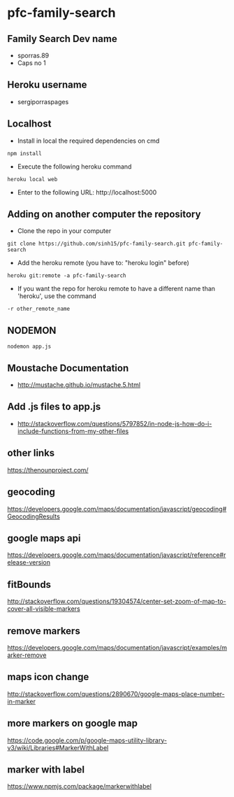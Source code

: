 # pfc-family-search
## Family Search Dev name
- sporras.89
- Caps no 1

## Heroku username
- sergiporraspages

## Localhost
- Install in local the required dependencies on cmd
```
npm install
```
- Execute the following heroku command
```
heroku local web
```
- Enter to the following URL: http://localhost:5000

## Adding on another computer the repository
- Clone the repo in your computer
```
git clone https://github.com/sinh15/pfc-family-search.git pfc-family-search
```
- Add the heroku remote (you have to: "heroku login" before)
```
heroku git:remote -a pfc-family-search
```
- If you want the repo for heroku remote to have a different name than 'heroku', use the command
```
-r other_remote_name
```

## NODEMON
```
nodemon app.js
```

## Moustache Documentation
- http://mustache.github.io/mustache.5.html

## Add .js files to app.js
- http://stackoverflow.com/questions/5797852/in-node-js-how-do-i-include-functions-from-my-other-files

## other links
https://thenounproject.com/

## geocoding
https://developers.google.com/maps/documentation/javascript/geocoding#GeocodingResults

## google maps api
https://developers.google.com/maps/documentation/javascript/reference#release-version

## fitBounds
http://stackoverflow.com/questions/19304574/center-set-zoom-of-map-to-cover-all-visible-markers

## remove markers
https://developers.google.com/maps/documentation/javascript/examples/marker-remove

## maps icon change
http://stackoverflow.com/questions/2890670/google-maps-place-number-in-marker

## more markers on google map
https://code.google.com/p/google-maps-utility-library-v3/wiki/Libraries#MarkerWithLabel

## marker with label
https://www.npmjs.com/package/markerwithlabel
